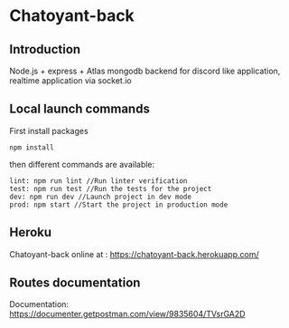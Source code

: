 # Chatoyant-back
## Introduction
Node.js + express + Atlas mongodb backend for discord like application, realtime application via socket.io

## Local launch commands
First install packages
```
npm install
```
then different commands are available:
```
lint: npm run lint //Run linter verification
test: npm run test //Run the tests for the project
dev: npm run dev //Launch project in dev mode
prod: npm start //Start the project in production mode
```
## Heroku
Chatoyant-back online at : https://chatoyant-back.herokuapp.com/

## Routes documentation
Documentation: https://documenter.getpostman.com/view/9835604/TVsrGA2D
